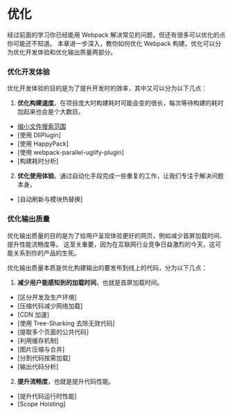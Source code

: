 # 优化
经过前面的学习你已经能用 Webpack 解决常见的问题，但还有很多可以优化的点你可能还不知道。
本章进一步深入，教你如何优化 Webpack 构建。优化可以分为优化开发体验和优化输出质量两部分。

### 优化开发体验
优化开发体验的目的是为了提升开发时的效率，其中又可以分为以下几点：

1. **优化构建速度**。在项目庞大时构建耗时可能会变的很长，每次等待构建的耗时加起来也会是个大数目。
  - [缩小文件搜索范围](缩小文件搜索范围.md)
  - [使用 DllPlugin]
  - [使用 HappyPack]
  - [使用 webpack-parallel-uglify-plugin]
  - [构建耗时分析]
  
2. **优化使用体验**。通过自动化手段完成一些重复的工作，让我们专注于解决问题本身。
  - [自动刷新与模块热替换]

### 优化输出质量
优化输出质量的目的是为了给用户呈现体验更好的网页，例如减少首屏加载时间、提升性能流畅度等。
这至关重要，因为在互联网行业竞争日益激烈的今天，这可能关系到你的产品的生死。

优化输出质量本质是优化构建输出的要发布到线上的代码，分为以下几点：

1. **减少用户能感知到的加载时间**，也就是首屏加载时间。
  - [区分开发及生产环境]
  - [压缩代码减少网络加载]
  - [CDN 加速]
  - [使用 Tree-Sharking 去除无效代码]
  - [提取多个页面的公共代码]
  - [利用缓存机制]
  - [图片压缩与合并]
  - [分割代码按需加载]
  - [输出代码分析]
  
2. **提升流畅度**，也就是提升代码性能。
  - [提升代码运行时性能]
  - [Scope Hoisting]



